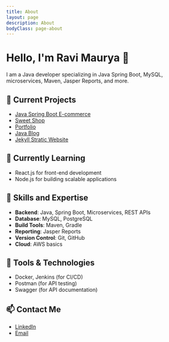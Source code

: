```yaml
---
title: About
layout: page
description: About
bodyClass: page-about
---
```

# Hello, I'm Ravi Maurya 👋
I am a Java developer specializing in Java Spring Boot, MySQL, microservices, Maven, Jasper Reports, and more.

## 🔭 Current Projects
- [Java Spring Boot E-commerce](https://iamravimaurya.github.io/E-Commerce/)
- [Sweet Shop](https://iamravimaurya.github.io/brijwasi/)
- [Portfolio](https://iamravimaurya.github.io/portfolio/)
- [Java Blog](https://ravi-java-blog.netlify.app/)
- [Jekyll Stratic Website](https://www.bageshwardhammaharastrasevasamiti.com/)

## 🌱 Currently Learning
- React.js for front-end development
- Node.js for building scalable applications

## 💼 Skills and Expertise
- **Backend**: Java, Spring Boot, Microservices, REST APIs
- **Database**: MySQL, PostgreSQL
- **Build Tools**: Maven, Gradle
- **Reporting**: Jasper Reports
- **Version Control**: Git, GitHub
- **Cloud**: AWS basics

## 🚀 Tools & Technologies
- Docker, Jenkins (for CI/CD)
- Postman (for API testing)
- Swagger (for API documentation)

## 📫 Contact Me
- [LinkedIn](https://www.linkedin.com/in/ravi-maurya-33564a211/)
- [Email](mailto:contact.ravimaurya.com)
